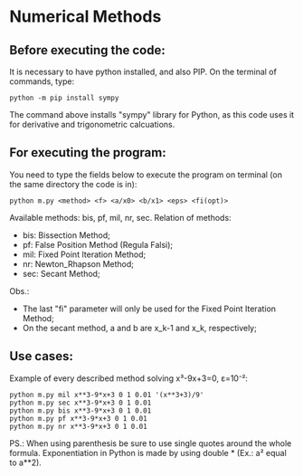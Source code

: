 # Numerical Methods
## Before executing the code:

It is necessary to have python installed, and also PIP. On the terminal of commands, type:

```
python -m pip install sympy
```

The command above installs "sympy" library for Python, as this code uses it for derivative and trigonometric calcuations.

## For executing the program:

You need to type the fields below to execute the program on terminal (on the same directory the code is in):
```
python m.py <method> <f> <a/x0> <b/x1> <eps> <fi(opt)>
```

Available methods: bis, pf, mil, nr, sec.
Relation of methods:
- bis: Bissection Method;
- pf: False Position Method (Regula Falsi);
- mil: Fixed Point Iteration Method;
- nr: Newton_Rhapson Method;
- sec: Secant Method;

Obs.:
- The last "fi" parameter will only be used for the Fixed Point Iteration Method;
- On the secant method, a and b are x_k-1 and x_k, respectively;

## Use cases:

Example of every described method solving x³-9x+3=0, ε=10⁻²:
```
python m.py mil x**3-9*x+3 0 1 0.01 '(x**3+3)/9'
python m.py sec x**3-9*x+3 0 1 0.01
python m.py bis x**3-9*x+3 0 1 0.01
python m.py pf x**3-9*x+3 0 1 0.01
python m.py nr x**3-9*x+3 0 1 0.01
```

PS.: When using parenthesis be sure to use single quotes around the whole formula. Exponentiation in Python is made by using double * (Ex.: a² equal to a**2).
